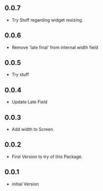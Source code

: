 ## 0.0.7

* Try Stuff regarding widget resizing.


## 0.0.6

* Remove 'late final' from internal width field


## 0.0.5

* Try stuff


## 0.0.4

* Update Late Field


## 0.0.3

* Add width to Screen.


## 0.0.2

* First Version to try of this Package.


## 0.0.1

* initial Version
